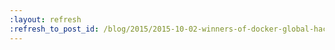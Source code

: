 ```yaml
---
:layout: refresh
:refresh_to_post_id: /blog/2015/2015-10-02-winners-of-docker-global-hack-day-3-are
---
```

